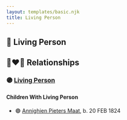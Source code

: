 ```yaml
---
layout: templates/basic.njk
title: Living Person
---
```

## 🔵 Living Person

## 👩‍❤️‍👨 Relationships

### 🟣 [Living Person](/people/1/196672)

#### Children With Living Person
* 🟣 [Annighien Pieters Maat](/people/7/7249878), b. 20 FEB 1824